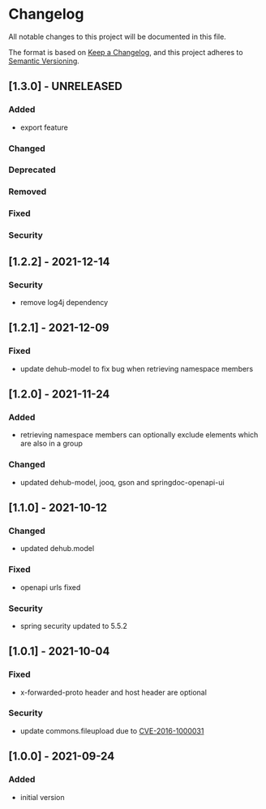 # Changelog
All notable changes to this project will be documented in this file.

The format is based on [Keep a Changelog](https://keepachangelog.com/en/1.0.0/),
and this project adheres to [Semantic Versioning](https://semver.org/spec/v2.0.0.html).

## [1.3.0] - UNRELEASED
### Added
- export feature
### Changed
### Deprecated
### Removed
### Fixed
### Security

## [1.2.2] - 2021-12-14
### Security
- remove log4j dependency

## [1.2.1] - 2021-12-09
### Fixed
- update dehub-model to fix bug when retrieving namespace members

## [1.2.0] - 2021-11-24
### Added
- retrieving namespace members can optionally exclude elements which are also in a group
### Changed
- updated dehub-model, jooq, gson and springdoc-openapi-ui

## [1.1.0] - 2021-10-12
### Changed
- updated dehub.model
### Fixed
- openapi urls fixed
### Security
- spring security updated to 5.5.2

## [1.0.1] - 2021-10-04
### Fixed
- x-forwarded-proto header and host header are optional
### Security
- update commons.fileupload due to [CVE-2016-1000031](https://github.com/advisories/GHSA-7x9j-7223-rg5m)

## [1.0.0] - 2021-09-24
### Added
- initial version
